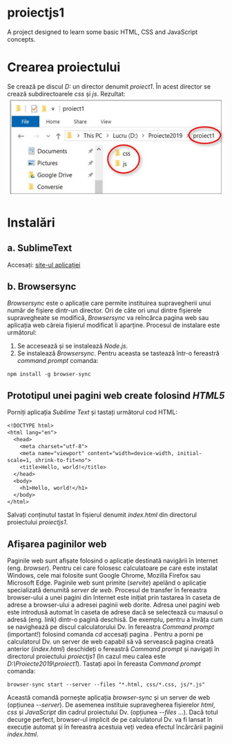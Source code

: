 # proiectjs1
A project designed to learn some basic HTML, CSS and JavaScript concepts.

# Crearea proiectului 
Se crează pe discul *D:* un director denumit *proiect1*. În acest director se crează subdirectoarele *css* și *js*.
Rezultat:
![Img. 1](/images/poza1.jpg)

# Instalări 
## a.	SublimeText
Accesați: [site-ul aplicației](https://www.sublimetext.com/) 

## b.	Browsersync
*Browsersync* este o aplicație care permite instituirea supravegherii unui număr de fișiere dintr-un director.  Ori de câte ori unul dintre fișierele supravegheate se modifică, *Browsersync* va reîncărca pagina web sau aplicația web căreia fișierul modificat îi aparține.
Procesul de instalare este următorul:
1.	Se accesează [](https://nodejs.org/en/) și se instalează *Node.js*.  
2.	Se instalează *Browsersync*. Pentru aceasta se tastează într-o fereastră *command prompt* comanda:
```
npm install -g browser-sync
```

## Prototipul unei pagini web create folosind *HTML5*
Porniți aplicația *Sublime Text* și tastați următorul cod HTML:
```
<!DOCTYPE html>
<html lang="en">
  <head>
    <meta charset="utf-8">
    <meta name="viewport" content="width=device-width, initial-scale=1, shrink-to-fit=no">
    <title>Hello, world!</title>
  </head>
  <body>
    <h1>Hello, world!</h1>
  </body>
</html>
```
Salvați conținutul tastat în fișierul denumit *index.html* din directorul proiectului *proiectjs1*.

## Afișarea paginilor web
Paginile web sunt afișate folosind o aplicație destinată navigării în Internet (eng. *browser*). Pentru cei care folosesc calculatoare pe care este instalat Windows, cele mai folosite sunt Google Chrome, Mozilla Firefox sau Microsoft Edge.
Paginile web sunt primite (*servite*) apelând o aplicație specializată denumită *server de web*. Procesul de transfer în fereastra browser-ului a unei pagini din Internet este inițiat prin tastarea în caseta de adrese a browser-ului a adresei paginii web dorite. Adresa unei pagini web este introdusă automat în caseta de adrese dacă se selectează cu mausul o adresă (eng. link) dintr-o pagină deschisă. De exemplu, pentru a învăța cum se navighează pe discul calculatorului Dv. în fereastra *Command prompt* (important!) folosind comanda *cd* accesați pagina [](https://www.youtube.com/watch?v=sjaCgavMO18).
Pentru a porni pe calculatorul Dv. un server de web capabil să vă servească pagina creată anterior (*index.html*) deschideți o fereastră *Command prompt* și navigați în directorul proiectului *proiectjs1* (în cazul meu calea este *D:\Proiecte2019\proiect1*).
Tastați apoi în fereasta *Command prompt* comanda:
```
browser-sync start --server --files "*.html, css/*.css, js/*.js"
```
Această comandă pornește aplicația *browser-sync* și un server de web (opțiunea *--server*). De asemenea instituie supravegherea fișierelor *html*, *css* și *JavaScript* din cadrul proiectului Dv. (opțiunea *--files* ...).
Dacă totul decurge perfect, browser-ul implicit de pe calculatorul Dv. va fi lansat în execuție automat și în fereastra acestuia veți vedea efectul încărcării paginii *index.html*.

